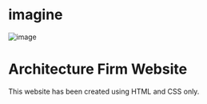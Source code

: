 # imagine
![image](https://user-images.githubusercontent.com/86451863/174079119-f15be76d-2ad7-4997-96c7-eb533c3df799.png)
# Architecture Firm Website
This website has been created using HTML and CSS only.
